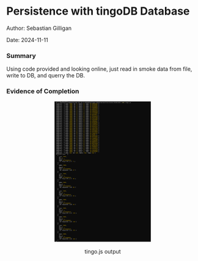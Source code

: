 #  Persistence with tingoDB Database

Author: Sebastian Gilligan

Date: 2024-11-11

### Summary

Using code provided and looking online, just read in smoke data from file, write to DB, and querry the DB.

### Evidence of Completion

<p align="center">
<img src="./images/skill26.png" width="50%">
</p>
<p align="center">
tingo.js output
</p>





